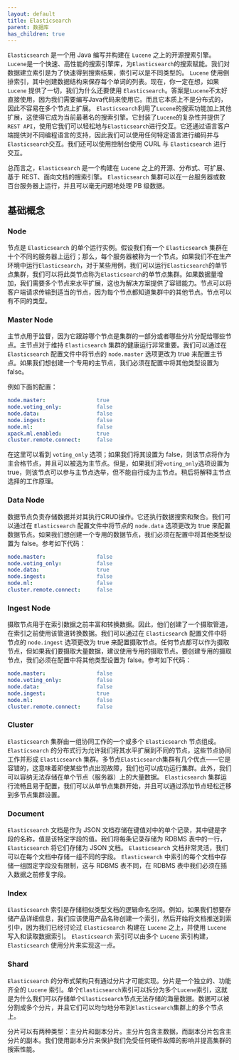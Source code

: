 ```yaml
---
layout: default
title: Elasticsearch
parent: 数据库
has_children: true
---
```


`Elasticsearch` 是一个用 Java 编写并构建在 `Lucene` 之上的开源搜索引擎。 `Lucene`是一个快速、高性能的搜索引擎库，为`Elasticsearch`的搜索赋能。我们对数据建立索引是为了快速得到搜索结果，索引可以是不同类型的。 `Lucene` 使用倒排索引，其中创建数据结构来保存每个单词的列表。现在，你一定在想，如果 `Lucene` 提供了一切，我们为什么还要使用 `Elasticsearch`。答案是`Lucene`不太好直接使用，因为我们需要编写Java代码来使用它。而且它本质上不是分布式的，因此不容易在多个节点上扩展。 `Elasticsearch`利用了`Lucene`的搜索功能加上其他扩展，这使得它成为当前最著名的搜索引擎。它封装了`Lucene`的复杂性并提供了`REST API`，使用它我们可以轻松地与`Elasticsearch`进行交互。它还通过语言客户端提供对不同编程语言的支持，因此我们可以使用任何特定语言进行编码并与`Elasticsearch`交互。我们还可以使用控制台使用 CURL 与 `Elasticsearch` 进行交互。

总而言之，`Elasticsearch` 是一个构建在 `Lucene` 之上的开源、分布式、可扩展、基于 REST、面向文档的搜索引擎。 `Elasticsearch` 集群可以在一台服务器或数百台服务器上运行，并且可以毫无问题地处理 PB 级数据。


## 基础概念

### Node

节点是 `Elasticsearch` 的单个运行实例。假设我们有一个 `Elasticsearch` 集群在十个不同的服务器上运行；那么，每个服务器被称为一个节点。如果我们不在生产环境中运行`Elasticsearch`，对于某些用例，我们可以运行`Elasticsearch`的单节点集群，我们可以将此类节点称为`Elasticsearch`的单节点集群。如果数据量增加，我们需要多个节点来水平扩展，这也为解决方案提供了容错能力。节点可以将客户端请求传输到适当的节点，因为每个节点都知道集群中的其他节点。节点可以有不同的类型。

### Master Node

主节点用于监督，因为它跟踪哪个节点是集群的一部分或者哪些分片分配给哪些节点。主节点对于维持 `Elasticsearch` 集群的健康运行非常重要。我们可以通过在 `Elasticsearch` 配置文件中将节点的 `node.master` 选项更改为 true 来配置主节点。如果我们想创建一个专用的主节点，我们必须在配置中将其他类型设置为 false。

例如下面的配置：
```yaml
node.master:                true
node.voting_only:           false
node.data:                  false
node.ingest:                false
node.ml:                    false
xpack.ml.enabled:           true
cluster.remote.connect:     false
```

在这里可以看到 `voting_only` 选项；如果我们将其设置为 false，则该节点将作为主合格节点，并且可以被选为主节点。但是，如果我们将`voting_only`选项设置为true，则该节点可以参与主节点选举，但不能自行成为主节点。稍后将解释主节点选择的工作原理。

### Data Node

数据节点负责存储数据并对其执行CRUD操作。它还执行数据搜索和聚合。我们可以通过在 `Elasticsearch` 配置文件中将节点的 `node.data` 选项更改为 true 来配置数据节点。如果我们想创建一个专用的数据节点，我们必须在配置中将其他类型设置为 false。参考如下代码：

```yaml
node.master:                false
node.voting_only:           false
node.data:                  true
node.ingest:                false
node.ml:                    false
cluster.remote.connect:     false
```

### Ingest Node

摄取节点用于在索引数据之前丰富和转换数据。因此，他们创建了一个摄取管道，在索引之前使用该管道转换数据。我们可以通过在 `Elasticsearch` 配置文件中将节点的 `node.ingest` 选项更改为 true 来配置摄取节点。任何节点都可以作为摄取节点，但如果我们要摄取大量数据，建议使用专用的摄取节点。要创建专用的摄取节点，我们必须在配置中将其他类型设置为 false。参考如下代码：

```yaml
node.master:                false
node.voting_only:           false
node.data:                  false
node.ingest:                true
node.ml:                    false
cluster.remote.connect:     false

```

### Cluster

`Elasticsearch` 集群由一组协同工作的一个或多个 `Elasticsearch` 节点组成。 `Elasticsearch` 的分布式行为允许我们将其水平扩展到不同的节点，这些节点协同工作并形成 `Elasticsearch` 集群。多节点`Elasticsearch`集群有几个优点——它是容错的，这意味着即使某些节点出现故障，我们也可以成功运行集群。此外，我们可以容纳无法存储在单个节点（服务器）上的大量数据。 `Elasticsearch` 集群运行流畅且易于配置，我们可以从单节点集群开始，并且可以通过添加节点轻松迁移到多节点集群设置。

### Document

`Elasticsearch` 文档是作为 JSON 文档存储在键值对中的单个记录，其中键是字段的名称，值是该特定字段的值。我们将每条记录存储为 RDBMS 表中的一行，`Elasticsearch` 将它们存储为 JSON 文档。 `Elasticsearch` 文档非常灵活，我们可以在每个文档中存储一组不同的字段。 `Elasticsearch` 中索引的每个文档中存储一组固定字段没有限制，这与 RDBMS 表不同，在 RDBMS 表中我们必须在插入数据之前修复字段。

### Index

`Elasticsearch` 索引是存储相似类型文档的逻辑命名空间。例如，如果我们想要存储产品详细信息，我们应该使用产品名称创建一个索引，然后开始将文档推送到索引中，因为我们已经讨论过 `Elasticsearch` 构建在 `Lucene` 之上，并使用 `Lucene` 写入和读取数据索引。 `Elasticsearch` 索引可以由多个 `Lucene` 索引构建，`Elasticsearch` 使用分片来实现这一点。

### Shard

`Elasticsearch` 的分布式架构只有通过分片才可能实现。分片是一个独立的、功能齐全的 `Lucene` 索引。单个`Elasticsearch`索引可以拆分为多个`Lucene`索引，这就是为什么我们可以存储单个`Elasticsearch`节点无法存储的海量数据。数据可以被分割成多个分片，并且它们可以均匀地分布到`Elasticsearch`集群上的多个节点上。

分片可以有两种类型：主分片和副本分片。主分片包含主数据，而副本分片包含主分片的副本。我们使用副本分片来保护我们免受任何硬件故障的影响并提高集群的搜索性能。


